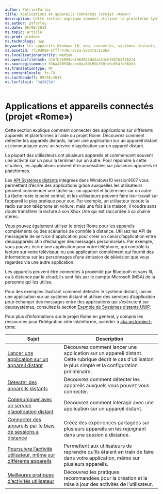```yaml
---
author: PatrickFarley
title: Applications et appareils connectés (projet «Rome»)
description: Cette section explique comment utiliser la plateforme Systèmes distants pour identifier les appareils distants, lancer une application sur un appareil distant et communiquer avec un service d’application sur un appareil distant.
ms.author: pafarley
ms.date: 06/08/2018
ms.topic: article
ms.prod: windows
ms.technology: uwp
keywords: les appareils Windows 10, uwp, connectés, systèmes distants, rome, projet rome
ms.assetid: 7f39d080-1fff-478c-8c51-526472c1326a
ms.localizationpriority: medium
ms.openlocfilehash: d3efb7e094ce1464028dadaa14c6f0bfb3f3b214
ms.sourcegitcommit: 53ba430930ecec8ea10c95b390fe6e654fe363e1
ms.translationtype: MT
ms.contentlocale: fr-FR
ms.lasthandoff: 09/06/2018
ms.locfileid: "3420254"
---
```

# <a name="connected-apps-and-devices-project-rome"></a>Applications et appareils connectés (projet «Rome»)

Cette section explique comment connecter des applications sur différents appareils et plateformes à l’aide du projet Rome. Découvrez comment détecter les appareils distants, lancer une application sur un appareil distant et communiquer avec un service d’application sur un appareil distant.

La plupart des utilisateurs ont plusieurs appareils et commencent souvent une activité sur un pour la terminer sur un autre. Pour répondre à cette situation, les applications doivent être accessibles sur plusieurs appareils et plateformes.

Les [API Systèmes distants](https://msdn.microsoft.com/library/windows/apps/Windows.System.RemoteSystems) intégrées dans Windows10 version1607 vous permettent d’écrire des applications grâce auxquelles les utilisateurs peuvent commencer une tâche sur un appareil et la terminer sur un autre. La tâche reste le point central, et les utilisateurs peuvent faire leur travail sur l’appareil le plus pratique pour eux. Par exemple, un utilisateur écoute la radio sur son téléphone en voiture, mais une fois à la maison, il voudra sans doute transférer la lecture à son Xbox One qui est raccordée à sa chaîne stéréo.

Vous pouvez également utiliser le projet Rome pour les appareils compléments ou des scénarios de contrôle à distance. Utilisez les API de messagerie de service d'application pour créer un canal d’application entre deuxappareils afin d’échanger des messages personnalisés. Par exemple, vous pouvez écrire une application pour votre téléphone, qui contrôle la lecture sur votre téléviseur, ou une application complément qui fournit des informations sur les personnages d’une émission de télévision que vous regardez via une autre application.  

Les appareils peuvent être connectés à proximité par Bluetooth et sans fil, ou à distance par le cloud; ils sont liés par le compte Microsoft (MSA) de la personne qui les utilise.

Pour des exemples illustrant comment détecter le système distant, lancer une application sur un système distant et utiliser des services d’application pour échanger des messages entre des applications qui s’exécutent sur deuxsystèmes, consultez la section [Exemple de Systèmes distants UWP](https://github.com/Microsoft/Windows-universal-samples/tree/dev/Samples/RemoteSystems ).

Pour plus d’informations sur le projet Rome en général, y compris les ressources pour l’intégration inter-plateforme, accédez à [aka.ms/project-rome](https://aka.ms/project-rome).

| Sujet | Description |
|-------|-------------|
| [Lancer une application sur un appareil distant](launch-a-remote-app.md) | Découvrez comment lancer une application sur un appareil distant. Cette rubrique décrit le cas d'utilisation le plus simple et la configuration préliminaire.  |
| [Détecter des appareils distants](discover-remote-devices.md)  | Découvrez comment détecter les appareils auxquels vous pouvez vous connecter. |
| [Communiquer avec un service d’application distant](communicate-with-a-remote-app-service.md) | Découvrez comment interagir avec une application sur un appareil distant. |
| [Connecter des appareils par le biais de sessions à distance](remote-sessions.md) | Créez des expériences partagées sur plusieurs appareils en les rejoignant dans une session à distance. |
| [Poursuivre l’activité utilisateur, même sur différents appareils](useractivities.md)| Permettent aux utilisateurs de reprendre qu’ils étaient en train de faire dans votre application, même sur plusieurs appareils.|
| [Meilleures pratiques d’activités utilisateur](useractivities-best-practices.md)| Découvrez les pratiques recommandées pour la création et la mise à jour des activités de l’utilisateur.|
